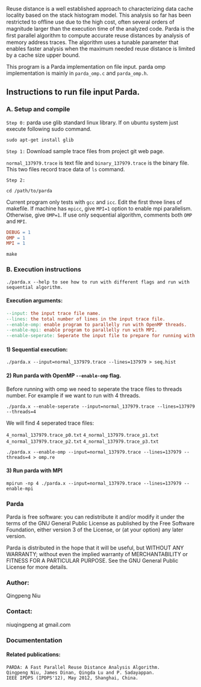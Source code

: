 Reuse distance is a well established approach to characterizing data cache locality based on the stack histogram model. 
This analysis so far has been restricted to ofﬂine use due to the high cost, often several orders of magnitude larger than the execution time of the analyzed code. Parda is the ﬁrst parallel algorithm to compute accurate reuse distances by analysis of memory address traces. The algorithm uses a tunable parameter that enables faster analysis when the maximum needed reuse distance is limited by a cache size upper bound. 

This program is a Parda implementation on file input. parda omp implementation is mainly in `parda_omp.c` and `parda_omp.h`. 

## Instructions to run file input Parda. 

### A. Setup and compile

`Step 0:` parda use glib standard linux library. If on ubuntu system just execute following sudo command.

```shell
sudo apt-get install glib
```

`Step 1:` Download sample trace files from project git web page. 

`normal_137979.trace` is text file and 
`binary_137979.trace` is the binary file.
This two files record trace data of `ls` command. 

`Step 2:`

```shell
cd /path/to/parda
```

Current program only tests with `gcc` and `icc`. 
Edit the first three lines of makefile. 
If machine has `mpicc`, give `MPI=1` option to enable mpi parallelism. 
Otherwise, give `OMP=1`. If use only sequential algorithm, comments both `OMP` and `MPI`.

```makefile
DEBUG = 1
OMP = 1
MPI = 1
```

```shell
make
```

### B. Execution instructions

```shell
./parda.x --help to see how to run with different flags and run with sequential algorithm. 
```

#### Execution arguments:

```makefile
--input: the input trace file name.
--lines: the total number of lines in the input trace file. 
--enable-omp: enable program to parallelly run with OpenMP threads.
--enable-mpi: enable program to parallelly run with MPI.
--enable-seperate: Seperate the input file to prepare for running with paralellization.
```

#### 1) Sequential execution:

```shell
./parda.x --input=normal_137979.trace --lines=137979 > seq.hist 
```

#### 2) Run parda with OpenMP `--enable-omp` flag. 

Before running with omp we need to seperate the trace files to threads number. For example if we want to run with 4 threads. 

```shell
./parda.x --enable-seperate --input=normal_137979.trace --lines=137979 --threads=4
```

We will find 4 seperated trace files:

`4_normal_137979.trace_p0.txt`  `4_normal_137979.trace_p1.txt`
`4_normal_137979.trace_p2.txt`  `4_normal_137979.trace_p3.txt`

```shell
./parda.x --enable-omp --input=normal_137979.trace --lines=137979 --threads=4 > omp.re 
```

#### 3) Run parda with MPI

```shell
mpirun -np 4 ./parda.x --input=normal_137979.trace --lines=137979 --enable-mpi
```

### Parda

Parda is free software: you can redistribute it and/or modify
it under the terms of the GNU General Public License as published by
the Free Software Foundation, either version 3 of the License, or
(at your option) any later version.

Parda is distributed in the hope that it will be useful,
but WITHOUT ANY WARRANTY; without even the implied warranty of
MERCHANTABILITY or FITNESS FOR A PARTICULAR PURPOSE.  See the
GNU General Public License for more details.

### Author: 
Qingpeng Niu

### Contact: 
niuqingpeng at gmail.com

### Documententation

#### Related publications:

```
PARDA: A Fast Parallel Reuse Distance Analysis Algorithm.
Qingpeng Niu, James Dinan, Qingda Lu and P. Sadayappan.
IEEE IPDPS (IPDPS'12), May 2012, Shanghai, China.
```